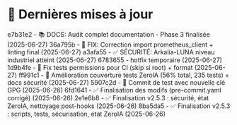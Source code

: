 # 🔄 Dernières mises à jour
e7b31e2 - 📚 DOCS: Audit complet documentation - Phase 3 finalisée (2025-06-27)
36a795b - 🔧 FIX: Correction import prometheus_client + linting final (2025-06-27)
a3afa55 - ✅ SÉCURITÉ: Arkalia-LUNA niveau industriel atteint (2025-06-27)
6783655 - hotfix temporaire (2025-06-27)
1d9b4fe - 🔧 Fix tests permissions pour CI (skip si root) + format (2025-06-27)
ff991c1 - 🚀 Amélioration couverture tests ZeroIA (56% total, 235 tests) + docs sécurité (2025-06-27)
5907c2d - 🔐 Commit de test avec nouvelle clé GPG (2025-06-26)
6fd1641 - ✅ Finalisation des modifs (pre-commit.yaml corrigé) (2025-06-26)
2e1e6b8 - ✅ Finalisation v2.5.3 : sécurité, état ZeroIA, nettoyage post-hooks (2025-06-26)
8ba5da5 - ✅ Finalisation v2.5.3 : scripts, tests, sécurisation, état ZeroIA (2025-06-26)
